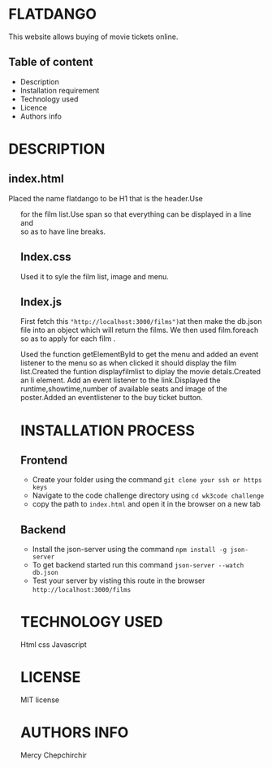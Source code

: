 # FLATDANGO
This website allows buying of movie tickets online.

## Table of content
* Description 
* Installation requirement
* Technology used
* Licence
* Authors info

# DESCRIPTION
## index.html
Placed the name flatdango to be H1 that is the header.Use <ul> for the film list.Use span so that everything can be displayed in a line and <br> so as to have line breaks.
## Index.css
Used it to syle the film list, image and menu.

## Index.js 
First fetch this `"http://localhost:3000/films")`at then make the db.json file into an object which will return the films. We then used film.foreach so as to apply for each film .

Used the function getElementById to get the menu and added an event listener to the menu so as when clicked it should display the film list.Created the funtion displayfilmlist to diplay the movie detals.Created an li element. Add an event listener to the link.Displayed the runtime,showtime,number of available seats and image of the poster.Added an eventlistener to the buy ticket button.

# INSTALLATION PROCESS
## Frontend
* Create your folder using the command `git clone your ssh or https keys`
* Navigate to the code challenge directory using `cd wk3code challenge`
* copy the path to `index.html` and open it in the browser on a new tab


## Backend
* Install the json-server using the command `npm install -g json-server`
* To get backend started run this command `json-server --watch db.json`
* Test your server by visting this route in the browser `http://localhost:3000/films`

# TECHNOLOGY USED
Html
css
Javascript


# LICENSE
MIT license

# AUTHORS INFO
Mercy Chepchirchir

